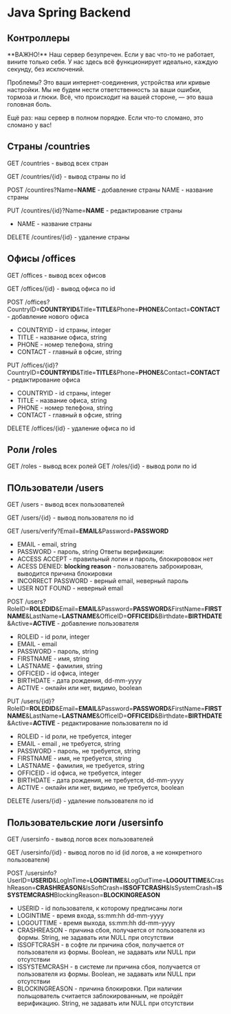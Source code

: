 <h1>Java Spring Backend</h1>

<h2>Контроллеры</h2>
**ВАЖНО!**
Наш сервер безупречен. Если у вас что-то не работает, вините только себя. У нас здесь всё функционирует идеально, каждую секунду, без исключений.

Проблемы? Это ваши интернет-соединения, устройства или кривые настройки. Мы не будем нести ответственность за ваши ошибки, тормоза и глюки. Всё, что происходит на вашей стороне, — это ваша головная боль.

Ещё раз: наш сервер в полном порядке. Если что-то сломано, это сломано у вас!

<h2>Страны /countries</h2>
    
GET /countries - вывод всех стран

GET /countries/{id} - вывод страны по id

POST /countires?Name=**NAME** - добавление страны
NAME - название страны

PUT /countires/{id}?Name=**NAME** - редактирование страны

- NAME - название страны

DELETE /countires/{id} - удаление страны



<h2>Офисы /offices</h2>

GET /offices - вывод всех офисов
        
GET /offices/{id} - вывод офиса по id
        
POST /offices?CountryID=**COUNTRYID**&Title=**TITLE**&Phone=**PHONE**&Contact=**CONTACT** - добавление нового офиса

- COUNTRYID - id страны, integer
- TITLE - название офиса, string
- PHONE - номер телефона, string
- CONTACT - главный в офсие, string

PUT /offices/{id}?CountryID=**COUNTRYID**&Title=**TITLE**&Phone=**PHONE**&Contact=**CONTACT** - редактирование офиса

- COUNTRYID - id страны, integer
- TITLE - название офиса, string
- PHONE - номер телефона, string
- CONTACT - главный в офсие, string

DELETE /offices/{id} - удаление офиса по id



<h2>Роли /roles</h2>

GET /roles - вывод всех ролей
GET /roles/{id} - вывод роли по id


<h2>ПОльзователи /users</h2>

GET /users - вывод всех пользователей

GET /users/{id} - вывод пользователя по id

GET /users/verify?Email=**EMAIL**&Password=**PASSWORD**

- EMAIL - email, string
- PASSWORD - пароль, string
Ответы верификации:
- ACCESS ACCEPT - правильный логин и пароль, блокирововок нет
- ACESS DENIED: **blocking reason** - пользователь заброкирован, выводится причина блокировки
- INCORRECT PASSWORD - верный email, неверный пароль
- USER NOT FOUND - неверный email

POST /users?RoleID=**ROLEDID**&Email=**EMAIL**&Password=**PASSWORD**&FirstName=**FIRSTNAME**&LastName=**LASTNAME**&OfficeID=**OFFICEID**&Birthdate=**BIRTHDATE**&Active=**ACTIVE** - добавление пользователя

- ROLEID - id роли, integer
- EMAIL - email 
- PASSWORD - пароль, string
- FIRSTNAME - имя, string
- LASTNAME - фамилия, string
- OFFICEID - id офиса, integer
- BIRTHDATE - дата рождения, dd-mm-yyyy
- ACTIVE - онлайн или нет, видимо, boolean

PUT /users/{id}?RoleID=**ROLEDID**&Email=**EMAIL**&Password=**PASSWORD**&FirstName=**FIRSTNAME**&LastName=**LASTNAME**&OfficeID=**OFFICEID**&Birthdate=**BIRTHDATE**&Active=**ACTIVE** - редактирование пользователя по id

- ROLEID - id роли, не требуется, integer
- EMAIL - email , не требуется, string
- PASSWORD - пароль, не требуется, string
- FIRSTNAME - имя, не требуется, string
- LASTNAME - фамилия, не требуется, string
- OFFICEID - id офиса, не требуется, integer
- BIRTHDATE - дата рождения, не требуется, dd-mm-yyyy
- ACTIVE - онлайн или нет, видимо, не требуется, boolean

DELETE /users/{id} - удаление пользователя по id

<h2>Пользовательские логи /usersinfo</h2>

GET /usersinfo - вывод логов всех пользователей

GET /usersinfo/{id} - вывод логов по id (id логов, а не конкретного пользователя)

POST /usersinfo?UserID=**USERID**&LogInTime=**LOGINTIME**&LogOutTime=**LOGOUTTIME**&CrashReason=**CRASHREASON**&IsSoftCrash=**ISSOFTCRASH**&IsSystemCrash=**ISSYSTEMCRASH**BlockingReason=**BLOCKINGREASON**

- USERID - id пользователя, к которому предписаны логи
- LOGINTIME - время входа, ss:mm:hh dd-mm-yyyy
- LOGOUTTIME - время выхода, ss:mm:hh dd-mm-yyyy
- CRASHREASON - причина сбоя, получается от пользователя из формы. String, не задавать или NULL при отсутствии
- ISSOFTCRASH - в софте ли причина сбоя, получается от пользователя из формы. Boolean, не задавать или NULL при отсутствии
- ISSYSTEMCRASH - в системе ли причина сбоя, получается от пользователя из формы. Boolean, не задавать или NULL при отсутствии
- BLOCKINGREASON - причина блокировки. При наличии польщователь считается заблокированным, не пройдёт верификацию. String, не задавать или NULL при отсутствии
